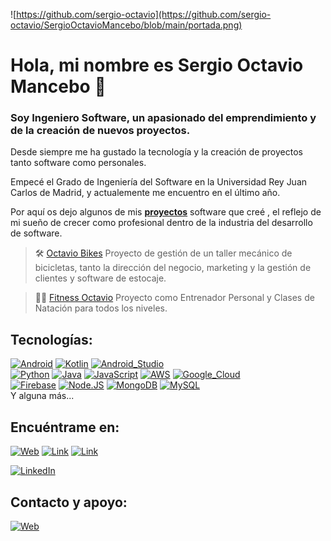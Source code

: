 ![https://github.com/sergio-octavio](https://github.com/sergio-octavio/SergioOctavioMancebo/blob/main/portada.png)

# Hola, mi nombre es Sergio Octavio Mancebo 👋
### Soy Ingeniero Software, un apasionado del emprendimiento y de la creación de nuevos proyectos. 

Desde siempre me ha gustado la tecnología y la creación de proyectos tanto software como personales. 

Empecé el Grado de Ingeniería del Software en la Universidad Rey Juan Carlos de Madrid, y actualemente me encuentro en el último año.

Por aquí os dejo algunos de mis [**proyectos**](https://sergio-octavio.github.io) software que creé , el reflejo de mi sueño de crecer como profesional dentro de la industria del desarrollo de software.

> 🛠️ [Octavio Bikes](https://octaviobikes.com) Proyecto de gestión de un taller mecánico de bicicletas, tanto la dirección del negocio, marketing y la gestión de clientes y software de estocaje. 

> 🤸‍♂️ [Fitness Octavio](https://fitnessoctavio.github.io/) Proyecto como Entrenador Personal y Clases de Natación para todos los niveles. 


## Tecnologías:
[![Android](https://img.shields.io/badge/Android-3DDC84?style=for-the-badge&logo=android&logoColor=white&labelColor=101010)]()
[![Kotlin](https://img.shields.io/badge/Kotlin-0095D5?style=for-the-badge&logo=kotlin&logoColor=white&labelColor=101010)]()
[![Android_Studio](https://img.shields.io/badge/Android_Studio-3DDC84?style=for-the-badge&logo=android-studio&logoColor=white&labelColor=101010)]()
</br>
[![Python](https://img.shields.io/badge/Python-yellow?style=for-the-badge&logo=python&logoColor=white&labelColor=101010)]()
[![Java](https://img.shields.io/badge/Java-007396?style=for-the-badge&logo=java&logoColor=white&labelColor=101010)]()
[![JavaScript](https://img.shields.io/badge/JavaScript-F7DF1E?style=for-the-badge&logo=javascript&logoColor=white&labelColor=101010)]()
[![AWS](https://img.shields.io/badge/AWS-232F3E?style=for-the-badge&logo=amazon-aws&logoColor=white&labelColor=101010)]()
[![Google_Cloud](https://img.shields.io/badge/Google_Cloud-4285F4?style=for-the-badge&logo=googlecloud&logoColor=white&labelColor=101010)]()
</br>
[![Firebase](https://img.shields.io/badge/Firebase-FFCA28?style=for-the-badge&logo=firebase&logoColor=white&labelColor=101010)]()
[![Node.JS](https://img.shields.io/badge/Node.JS-339933?style=for-the-badge&logo=node.js&logoColor=white&labelColor=101010)]()
[![MongoDB](https://img.shields.io/badge/MongoDB-47A248?style=for-the-badge&logo=mongodb&logoColor=white&labelColor=101010)]()
[![MySQL](https://img.shields.io/badge/MySQL-4479A1?style=for-the-badge&logo=mysql&logoColor=white&labelColor=101010)]()
</br>
Y alguna más...

## Encuéntrame en:

[![Web](https://img.shields.io/badge/Web-SergioOctavio.io-FFCA28?style=for-the-badge&logo=Linktree&logoColor=white&labelColor=101011)](https://sergio-octavio.github.io)
[![Link](https://img.shields.io/badge/Link_Site-octaviobikes.com-39E09B?style=for-the-badge&logo=Linktree&logoColor=white&labelColor=101010)](https://octaviobikes.com)
[![Link](https://img.shields.io/badge/Link_Site-FitnessOctavio-FFCA28?style=for-the-badge&logo=Linktree&logoColor=white&labelColor=101011)](https://fitnessoctavio.github.io)

[![LinkedIn](https://img.shields.io/badge/LinkedIn-Sergio_Octavio_Mancebo-0077B5?style=for-the-badge&logo=linkedin&logoColor=white&labelColor=101010)](https://www.linkedin.com/in/sergiooctavio)




## Contacto y apoyo:

[![Web](https://img.shields.io/badge/info.sergiooctaviomancebo@gmail.com-D14836?style=for-the-badge&logo=gmail&logoColor=white&labelColor=101011)](mailto:info.sergiooctaviomancebo@gmail.com)

